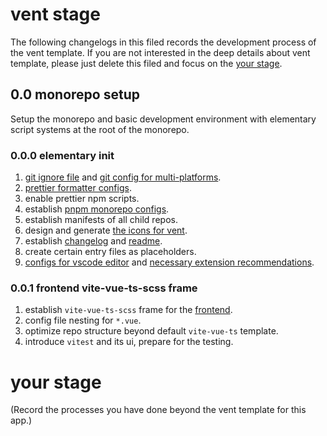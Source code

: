 # vent stage

The following changelogs in this filed records the development process of the
vent template. If you are not interested in the deep details about vent
template, please just delete this filed and focus on the
[your stage](changelog.md#your-stage).

## 0.0 monorepo setup

Setup the monorepo and basic development environment with elementary script
systems at the root of the monorepo.

### 0.0.0 elementary init

1. [git ignore file](.gitignore) and
   [git config for multi-platforms](.gitattributes).
2. [prettier formatter configs](.prettierrc.yaml).
3. enable prettier npm scripts.
4. establish [pnpm monorepo configs](pnpm-workspace.yaml).
5. establish manifests of all child repos.
6. design and generate [the icons for vent](app/assets/logo.ico).
7. establish [changelog](changelog.md) and [readme](readme.md).
8. create certain entry files as placeholders.
9. [configs for vscode editor](.vscode/settings.json) and
   [necessary extension recommendations](.vscode/extensions.json).

### 0.0.1 frontend vite-vue-ts-scss frame

1. establish `vite-vue-ts-scss` frame for the [frontend](layout/package.json).
2. config file nesting for `*.vue`.
3. optimize repo structure beyond default `vite-vue-ts` template.
4. introduce `vitest` and its ui, prepare for the testing.

# your stage

(Record the processes you have done beyond the vent template for this app.)
